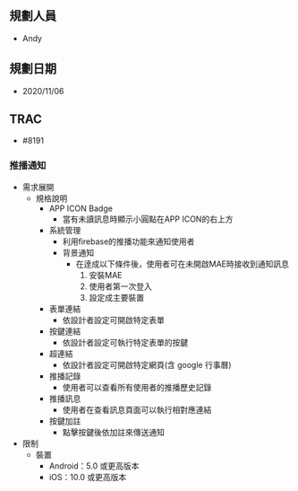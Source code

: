 ## <div id="user">規劃人員</div>
  * Andy
## <div id="updatedate">規劃日期</div>
  * 2020/11/06
## <div id="trac">TRAC</div>
  * #8191
### <div id="notification">推播通知</div>
* 需求展開
  * 規格說明
    * APP ICON Badge
      * 當有未讀訊息時顯示小圓點在APP ICON的右上方
    * 系統管理
      * 利用firebase的推播功能來通知使用者
      * 背景通知
        * 在逹成以下條件後，使用者可在未開啟MAE時接收到通知訊息
          1. 安裝MAE
          2. 使用者第一次登入
          3. 設定成主要裝置
    * 表單連結
      * 依設計者設定可開啟特定表單
    * 按鍵連結
      * 依設計者設定可執行特定表單的按鍵
    * 超連結
      * 依設計者設定可開啟特定網頁(含 google 行事曆)
    * 推播記錄
      * 使用者可以查看所有使用者的推播歷史記錄
    * 推播訊息
      * 使用者在查看訊息頁面可以執行相對應連結
    * 按鍵加註
      * 點擊按鍵後依加註來傳送通知
* 限制
  * 裝置
    * Android：5.0 或更高版本
    * iOS：10.0 或更高版本
<!--  * 大小 * 所有資訊合計不可超過4k bytes -->

